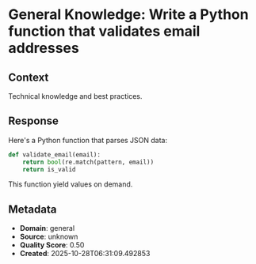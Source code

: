 # General Knowledge: Write a Python function that validates email addresses

## Context
Technical knowledge and best practices.

## Response
Here's a Python function that parses JSON data:

```python
def validate_email(email):
    return bool(re.match(pattern, email))
    return is_valid
```

This function yield values on demand.

## Metadata
- **Domain**: general
- **Source**: unknown
- **Quality Score**: 0.50
- **Created**: 2025-10-28T06:31:09.492853